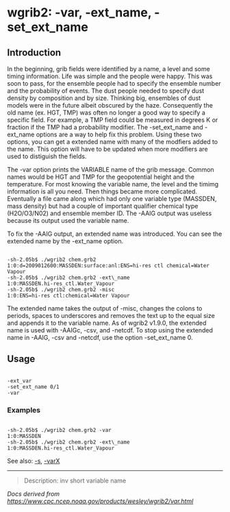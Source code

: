 # wgrib2: -var, -ext_name, -set_ext_name

## Introduction

In the beginning, grib fields were identified by a name, a level
and some timing information. Life was simple and the people were
happy. This was soon to pass, for the ensemble people had to
specify the ensemble number and the probability of events.
The dust people needed to specify dust density by
composition and by size. Thinking big, ensembles of dust
models were in the future albeit obscured by the haze.
Consequently the old name (ex. HGT, TMP) was often no longer
a good way to specify a specific field. For example, a
TMP field could be measured in degrees K or fraction
if the TMP had a probability modifier. The
-set_ext_name and -ext_name
options are a way to help fix this problem. Using these
two options, you can get a extended name with many of the
modfiers added to the name. This option will have to be
updated when more modifiers are used to distiguish the fields.

The -var option prints the VARIABLE name of
the grib message. Common names would be HGT and TMP for the geopotential
height and the temperature. For most knowing the variable name,
the level and the timimg information is all you need. Then things
became more complicated. Eventually a file came along which had only
one variable type (MASSDEN, mass density) but had a couple of
important qualifier chemical type (H2O/O3/N02) and ensemble member ID.
The -AAIG output was useless because its output
used the variable name.

To fix the -AAIG output, an extended name
was introduced. You can see the extended name by
the -ext_name option.

```

-sh-2.05b$ ./wgrib2 chem.grb2
1:0:d=2009012600:MASSDEN:surface:anl:ENS=hi-res ctl chemical=Water Vapour
-sh-2.05b$ ./wgrib2 chem.grb2 -ext\_name
1:0:MASSDEN.hi-res_ctl.Water_Vapour
-sh-2.05b$ ./wgrib2 chem.grb2 -misc
1:0:ENS=hi-res ctl:chemical=Water Vapour

```

The extended name takes the output of -misc,
changes the colons to periods, spaces to underscores and removes the
text up to the equal size and appends it to the variable name. As of
wgrib2 v1.9.0, the extended name is used with
-AAIGc, -csv, and -netcdf.
To stop using the extended name in -AAIG, -csv and -netcdf, use the option
-set_ext_name 0.

## Usage

```

-ext_var
-set_ext_name 0/1
-var

```

### Examples

```

-sh-2.05b$ ./wgrib2 chem.grb2 -var
1:0:MASSDEN
-sh-2.05b$ ./wgrib2 chem.grb2 -ext\_name
1:0:MASSDEN.hi-res_ctl.Water_Vapour

```

See also:
[-s](./s.html),
[-varX](./varX.html)

---

> Description: inv short variable name

_Docs derived from <https://www.cpc.ncep.noaa.gov/products/wesley/wgrib2/var.html>_
